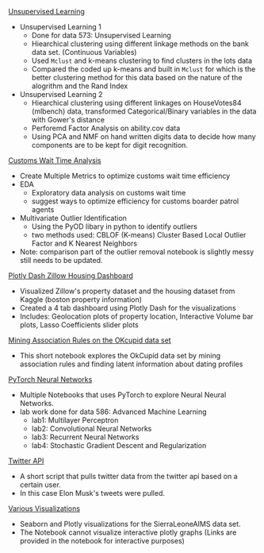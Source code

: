 

[Unsupervised Learning](https://github.com/chiwang0503/Various-Data-Science-Projects/tree/master/Unsupervised%20Learning)
- Unsupervised Learning 1 
  - Done for data 573: Unsupervised Learning 
  - Hiearchical clustering using different linkage methods on the bank data set. (Continuous Variables) 
  - Used `Mclust` and k-means clustering to find clusters in the lots data
  - Compared the coded up k-means and built in `Mclust` for which is the better clustering method for this data based on the nature of the alogrithm and the Rand Index
- Unsupervised Learning 2
  - Hiearchical clustering using different linkages on HouseVotes84 (mlbench) data, transformed Categorical/Binary variables in the data with Gower's distance
  - Perforemd Factor Analysis on ability.cov data 
  - Using PCA and NMF on hand written digits data to decide how many components are to be kept for digit recognition. 
  
[Customs Wait Time Analysis]()
* Create Multiple Metrics to optimize customs wait time efficiency
* EDA
  * Exploratory data analysis on customs wait time
  * suggest ways to optimize efficiency for customs boarder patrol agents
* Multivariate Outlier Identification
  * Using the PyOD libary in python to identify outliers
  * two methods used: CBLOF (K-means) Cluster Based Local Outlier Factor and K Nearest Neighbors
* Note: comparison part of the outlier removal notebook is slightly messy still needs to be updated.

[Plotly Dash Zillow Housing Dashboard](https://github.com/chiwang0503/Various-Data-Science-Projects/tree/master/Plotly%20Dash%20Zillow%20Housing%20Dashboard)
- Visualized Zillow's property dataset and the housing dataset from Kaggle (boston property information)
- Created a 4 tab dashboard using Plotly Dash for the visualizations
- Includes: Geolocation plots of property location, Interactive Volume bar plots, Lasso Coefficients slider plots

[Mining Association Rules on the OKcupid data set](https://github.com/chiwang0503/Various-Data-Science-Projects/tree/master/Association%20Rules)
- This short notebook explores the OkCupid data set by mining association rules and finding latent information about dating profiles

[PyTorch Neural Networks](https://github.com/chiwang0503/Various-Data-Science-Projects/tree/master/Pytorch%20Neural%20Networks)
- Multiple Notebooks that uses PyTorch to explore Neural Neural Networks. 
- lab work done for data 586: Advanced Machine Learning
  - lab1: Multilayer Perceptron
  - lab2: Convolutional Neural Networks
  - lab3: Recurrent Neural Networks
  - lab4: Stochastic Gradient Descent and Regularization

[Twitter API](https://github.com/chiwang0503/Various-Data-Science-Projects/tree/master/Twitter%20API)
- A short script that pulls twitter data from the twitter api based on a certain user.
- In this case Elon Musk's tweets were pulled. 



[Various Visualizations](https://github.com/chiwang0503/Various-Data-Science-Projects/tree/master/Various%20Visualizations)
- Seaborn and Plotly visualizations for the SierraLeoneAIMS data set. 
- The Notebook cannot visualize interactive plotly graphs (Links are provided in the notebook for interactive purposes)



